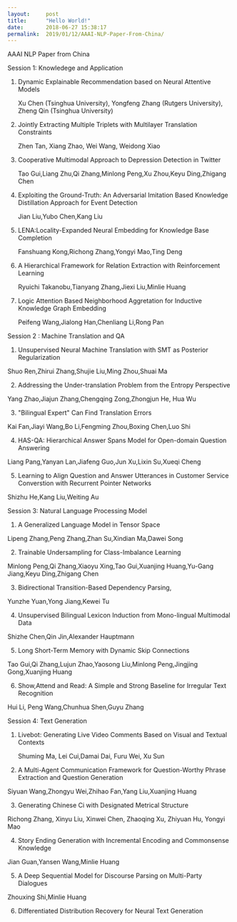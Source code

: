 ```yaml
---
layout:     post
title:      "Hello World!"
date:       2018-06-27 15:38:17
permalink:  2019/01/12/AAAI-NLP-Paper-From-China/
---
```


AAAI NLP Paper from China

Session 1: Knowledege and Application

1. Dynamic Explainable Recommendation based on Neural Attentive Models

   Xu Chen (Tsinghua University), Yongfeng Zhang (Rutgers University), Zheng Qin (Tsinghua University)

2. Jointly Extracting Multiple Triplets with Multilayer Translation Constraints

   Zhen Tan, Xiang Zhao, Wei Wang, Weidong Xiao

3. Cooperative Multimodal Approach to Depression Detection in Twitter

   Tao Gui,Liang Zhu,Qi Zhang,Minlong Peng,Xu Zhou,Keyu Ding,Zhigang Chen

4. Exploiting the Ground-Truth: An Adversarial Imitation Based Knowledge Distillation Approach for Event Detection

   Jian Liu,Yubo Chen,Kang Liu

5. LENA:Locality-Expanded Neural Embedding for Knowledge Base Completion

   Fanshuang Kong,Richong Zhang,Yongyi Mao,Ting Deng

6. A Hierarchical Framework for Relation Extraction with Reinforcement Learning

   Ryuichi Takanobu,Tianyang Zhang,Jiexi Liu,Minlie Huang

7. Logic Attention Based Neighborhood Aggretation for Inductive Knowledge Graph Embedding

   Peifeng Wang,Jialong Han,Chenliang Li,Rong Pan


Session 2 : Machine Translation and QA

1. Unsupervised Neural Machine Translation with SMT as Posterior Regularization

  Shuo Ren,Zhirui Zhang,Shujie Liu,Ming Zhou,Shuai Ma

2. Addressing the Under-translation Problem from the Entropy Perspective

  Yang Zhao,Jiajun Zhang,Chengqing Zong,Zhongjun He, Hua Wu

3. "Bilingual Expert" Can Find Translation Errors

  Kai Fan,Jiayi Wang,Bo Li,Fengming Zhou,Boxing Chen,Luo Shi

4. HAS-QA: Hierarchical Answer Spans Model for Open-domain Question Answering

  Liang Pang,Yanyan Lan,Jiafeng Guo,Jun Xu,Lixin Su,Xueqi Cheng

5. Learning to Align Question and Answer Utterances in Customer Service Converstion with Recurrent Pointer Networks

  Shizhu He,Kang Liu,Weiting Au


Session 3: Natural Language Processing Model

1. A Generalized Language Model in Tensor Space

  Lipeng Zhang,Peng Zhang,Zhan Su,Xindian Ma,Dawei Song

2. Trainable Undersampling for Class-Imbalance Learning

  Minlong Peng,Qi Zhang,Xiaoyu Xing,Tao Gui,Xuanjing Huang,Yu-Gang Jiang,Keyu Ding,Zhigang Chen

3. Bidirectional Transition-Based Dependency Parsing,

  Yunzhe Yuan,Yong Jiang,Kewei Tu

4. Unsupervised Bilingual Lexicon Induction from Mono-lingual Multimodal Data

  Shizhe Chen,Qin Jin,Alexander Hauptmann

5. Long Short-Term Memory with Dynamic Skip Connections

  Tao Gui,Qi Zhang,Lujun Zhao,Yaosong Liu,Minlong Peng,Jingjing Gong,Xuanjing Huang

6. Show,Attend and Read: A Simple and Strong Baseline for Irregular Text Recognition

  Hui Li, Peng Wang,Chunhua Shen,Guyu Zhang


Session 4: Text Generation

1. Livebot: Generating Live Video Comments Based on Visual and Textual Contexts

   Shuming Ma, Lei Cui,Damai Dai, Furu Wei, Xu Sun

2. A Multi-Agent Communication Framework for Question-Worthy Phrase Extraction and Question Generation

  Siyuan Wang,Zhongyu Wei,Zhihao Fan,Yang Liu,Xuanjing Huang

3. Generating Chinese Ci with Designated Metrical Structure

  Richong Zhang, Xinyu Liu, Xinwei Chen, Zhaoqing Xu, Zhiyuan Hu, Yongyi Mao

4. Story Ending Generation with Incremental Encoding and Commonsense Knowledge

  Jian Guan,Yansen Wang,Minlie Huang

5. A Deep Sequential Model for Discourse Parsing on Multi-Party Dialogues

  Zhouxing Shi,Minlie Huang

6. Differentiated Distribution Recovery for Neural Text Generation



